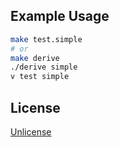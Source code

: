 ## Example Usage

```sh
make test.simple
# or
make derive
./derive simple
v test simple
```

## License

[Unlicense](http://unlicense.org/)
